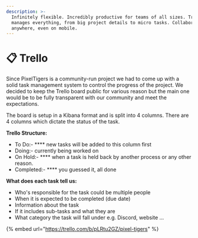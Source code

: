```yaml
---
description: >-
  Infinitely flexible. Incredibly productive for teams of all sizes. Trello
  manages everything, from big project details to micro tasks. Collaborate
  anywhere, even on mobile.
---
```


# 📋 Trello

Since PixelTigers is a community-run project we had to come up with a solid task management system to control the progress of the project. We decided to keep the Trello board public for various reason but the main one would be to be fully transparent with our community and meet the expectations.&#x20;

The board is setup in a Kibana format and is split into 4 columns. There are 4 columns which dictate the status of the task.

**Trello Structure:**

* To Do:- **** new tasks will be added to this column first
* Doing:- currently being worked on&#x20;
* On Hold:- **** when a task is held back by another process or any other reason.
* Completed:- **** you guessed it, all done

**What does each task tell us:**

* Who's responsible for the task could be multiple people
* When it is expected to be completed (due date)
* Information about the task
* If it includes sub-tasks and what they are
* What category the task will fall under e.g. Discord, website …

{% embed url="https://trello.com/b/pLRtu2GZ/pixel-tigers" %}
